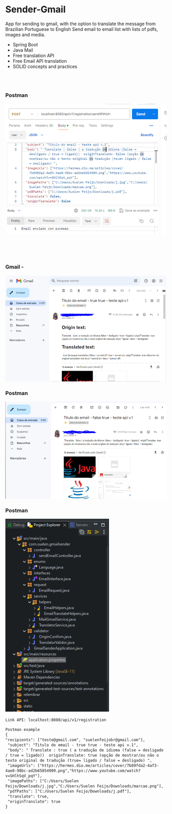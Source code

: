 # Sender-Gmail
App for sending to gmail, with the option to translate the message from Brazilian Portuguese to English
Send email to email list with lists of pdfs, images and media.

* Spring Boot
* Java Mail
* Free translation API
* Free Email API translation
* SOLID concepts and practices



</br>
</br>
 
### Postman
<img src="static/post.PNG" alt="POSTMAN"></img>
</br>
</br>


</br>
</br>
 
### Gmail - 
<img src="static/true2.PNG" alt="Mysql"></img>
</br>


### Postman 
<img src="static/true1.PNG" alt="Mysql"></img>
</br>

### Postman 
<img src="static/EMAIL.PNG" alt="Mysql"></img>
</br>
 ```
 Link API: localhost:8080/api/v1/registration
 ```
 ```
 Postman example
{
 "recipients": ["teste@gmail.com", "suelenfeijobr@gmail.com"],
  "subject": "Titulo do email - true true - teste api v.1",
  "body": " Translate : true ( a tradução de idioma (false = desligado / true = ligado))  originTranslate: true (opção de mostrar/ou não o texto original de tradução (true= ligado / false = desligado) ",
  "imageUrls": ["https://hermes.dio.me/articles/cover/7b89fda2-4af3-4ae0-98bc-ad2b65854909.png","https://www.youtube.com/watch?v=SHlhSqV_pqY"],
  "imagePaths": ["C:/Users/Suelen Feijo/Downloads/j.jpg","C:/Users/Suelen Feijo/Downloads/marcae.png"],
  "pdfPaths": ["C:/Users/Suelen Feijo/Downloads/j.pdf"],
  "translate": true,
  "originTranslate": true
}
```

